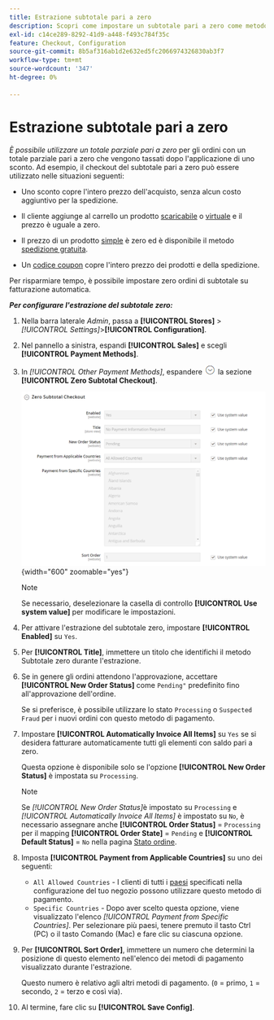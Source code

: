 ```yaml
---
title: Estrazione subtotale pari a zero
description: Scopri come impostare un subtotale pari a zero come metodo di pagamento offline nel tuo Negozio.
exl-id: c14ce289-8292-41d9-a448-f493c784f35c
feature: Checkout, Configuration
source-git-commit: 8b5af316ab1d2e632ed5fc2066974326830ab3f7
workflow-type: tm+mt
source-wordcount: '347'
ht-degree: 0%

---
```


# Estrazione subtotale pari a zero

_È possibile utilizzare un totale parziale pari a zero_ per gli ordini con un totale parziale pari a zero che vengono tassati dopo l&#39;applicazione di uno sconto. Ad esempio, il checkout del subtotale pari a zero può essere utilizzato nelle situazioni seguenti:

- Uno sconto copre l&#39;intero prezzo dell&#39;acquisto, senza alcun costo aggiuntivo per la spedizione.

- Il cliente aggiunge al carrello un prodotto [scaricabile](../catalog/product-create-downloadable.md) o [virtuale](../catalog/product-create-virtual.md) e il prezzo è uguale a zero.

- Il prezzo di un prodotto [simple](../catalog/product-create-simple.md) è zero ed è disponibile il metodo [spedizione gratuita](shipping-free.md).

- Un [codice coupon](../merchandising-promotions/price-rules-cart-coupon.md) copre l&#39;intero prezzo dei prodotti e della spedizione.

Per risparmiare tempo, è possibile impostare zero ordini di subtotale su fatturazione automatica.

**_Per configurare l&#39;estrazione del subtotale zero:_**

1. Nella barra laterale _Admin_, passa a **[!UICONTROL Stores]** > _[!UICONTROL Settings]_>**[!UICONTROL Configuration]**.

1. Nel pannello a sinistra, espandi **[!UICONTROL Sales]** e scegli **[!UICONTROL Payment Methods]**.

1. In _[!UICONTROL Other Payment Methods]_, espandere ![Selettore di espansione](../assets/icon-display-expand.png) la sezione **[!UICONTROL Zero Subtotal Checkout]**.

   ![Estrazione Subtotale Zero](../configuration-reference/sales/assets/payment-methods-zero-subtotal-checkout.png){width="600" zoomable="yes"}

   >[!NOTE]
   >
   >Se necessario, deselezionare la casella di controllo **[!UICONTROL Use system value]** per modificare le impostazioni.

1. Per attivare l&#39;estrazione del subtotale zero, impostare **[!UICONTROL Enabled]** su `Yes`.

1. Per **[!UICONTROL Title]**, immettere un titolo che identifichi il metodo Subtotale zero durante l&#39;estrazione.

1. Se in genere gli ordini attendono l&#39;approvazione, accettare **[!UICONTROL New Order Status]** come `Pending"` predefinito fino all&#39;approvazione dell&#39;ordine.

   Se si preferisce, è possibile utilizzare lo stato `Processing` o `Suspected Fraud` per i nuovi ordini con questo metodo di pagamento.

1. Impostare **[!UICONTROL Automatically Invoice All Items]** su `Yes` se si desidera fatturare automaticamente tutti gli elementi con saldo pari a zero.

   Questa opzione è disponibile solo se l&#39;opzione **[!UICONTROL New Order Status]** è impostata su `Processing`.

   >[!NOTE]
   >
   >Se _[!UICONTROL New Order Status]_&#x200B;è impostato su `Processing` e&#x200B;_[!UICONTROL Automatically Invoice All Items]_ è impostato su `No`, è necessario assegnare anche **[!UICONTROL Order Status]** = `Processing` per il mapping **[!UICONTROL Order State]** = `Pending` e **[!UICONTROL Default Status]** = `No` nella pagina [Stato ordine](order-status.md#custom-order-status).

1. Imposta **[!UICONTROL Payment from Applicable Countries]** su uno dei seguenti:

   - `All Allowed Countries` - I clienti di tutti i [paesi](../getting-started/store-details.md#country-options) specificati nella configurazione del tuo negozio possono utilizzare questo metodo di pagamento.
   - `Specific Countries` - Dopo aver scelto questa opzione, viene visualizzato l&#39;elenco _[!UICONTROL Payment from Specific Countries]_. Per selezionare più paesi, tenere premuto il tasto Ctrl (PC) o il tasto Comando (Mac) e fare clic su ciascuna opzione.

1. Per **[!UICONTROL Sort Order]**, immettere un numero che determini la posizione di questo elemento nell&#39;elenco dei metodi di pagamento visualizzato durante l&#39;estrazione.

   Questo numero è relativo agli altri metodi di pagamento. (`0` = primo, `1` = secondo, `2` = terzo e così via).

1. Al termine, fare clic su **[!UICONTROL Save Config]**.
